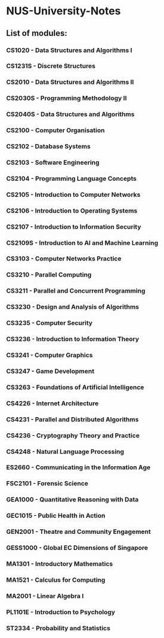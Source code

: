 # NUS-University-Notes

## List of modules:

### CS1020 - Data Structures and Algorithms I

### CS1231S - Discrete Structures

### CS2010 - Data Structures and Algorithms II

### CS2030S - Programming Methodology II

### CS2040S - Data Structures and Algorithms

### CS2100 - Computer Organisation

### CS2102 - Database Systems

### CS2103 - Software Engineering

### CS2104 - Programming Language Concepts

### CS2105 - Introduction to Computer Networks

### CS2106 - Introduction to Operating Systems

### CS2107 - Introduction to Information Security

### CS2109S - Introduction to AI and Machine Learning

### CS3103 - Computer Networks Practice

### CS3210 - Parallel Computing

### CS3211 - Parallel and Concurrent Programming

### CS3230 - Design and Analysis of Algorithms

### CS3235 - Computer Security

### CS3236 - Introduction to Information Theory

### CS3241 - Computer Graphics

### CS3247 - Game Development

### CS3263 - Foundations of Artificial Intelligence

### CS4226 - Internet Architecture

### CS4231 - Parallel and Distributed Algorithms

### CS4236 - Cryptography Theory and Practice

### CS4248 - Natural Language Processing

### ES2660 - Communicating in the Information Age

### FSC2101 - Forensic Science

### GEA1000 - Quantitative Reasoning with Data

### GEC1015 - Public Health in Action

### GEN2001 - Theatre and Community Engagement

### GESS1000 - Global EC Dimensions of Singapore	

### MA1301 - Introductory Mathematics

### MA1521 - Calculus for Computing

### MA2001 - Linear Algebra I

### PL1101E - Introduction to Psychology

### ST2334 - Probability and Statistics